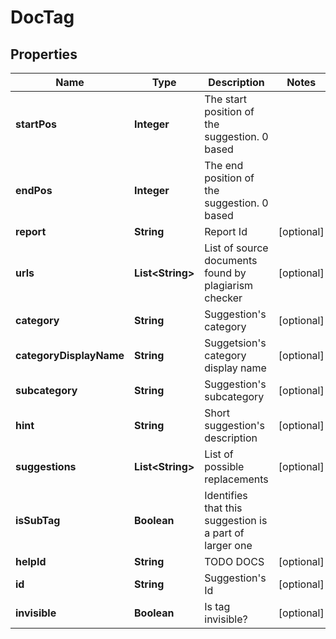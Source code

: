 
# DocTag

## Properties
Name | Type | Description | Notes
------------ | ------------- | ------------- | -------------
**startPos** | **Integer** | The start position of the suggestion. 0 based | 
**endPos** | **Integer** | The end position of the suggestion. 0 based | 
**report** | **String** | Report Id |  [optional]
**urls** | **List&lt;String&gt;** | List of source documents found by plagiarism checker |  [optional]
**category** | **String** | Suggestion&#39;s category |  [optional]
**categoryDisplayName** | **String** | Suggetsion&#39;s category display name |  [optional]
**subcategory** | **String** | Suggestion&#39;s subcategory |  [optional]
**hint** | **String** | Short suggestion&#39;s description |  [optional]
**suggestions** | **List&lt;String&gt;** | List of possible replacements |  [optional]
**isSubTag** | **Boolean** | Identifies that this suggestion is a part of larger one | 
**helpId** | **String** | TODO DOCS |  [optional]
**id** | **String** | Suggestion&#39;s Id |  [optional]
**invisible** | **Boolean** | Is tag invisible? |  [optional]



